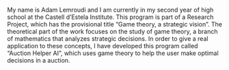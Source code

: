 My name is Adam Lemroudi and I am currently in my second year of high school at the Castell d’Estela Institute. This program is part of a Research Project, which has the provisional title “Game theory, a strategic vision”.
The theoretical part of the work focuses on the study of game theory, a branch of mathematics that analyzes strategic decisions.
In order to give a real application to these concepts, I have developed this program called “Auction Helper AI”, which uses game theory to help the user make optimal decisions in a auction.
